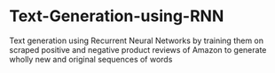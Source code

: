 # Text-Generation-using-RNN
Text generation using Recurrent Neural Networks by training them on scraped positive and negative product reviews of Amazon to generate wholly new and original sequences of words
